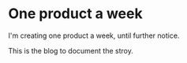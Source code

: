 # One product a week

I'm creating one product a week, until further notice.

This is the blog to document the stroy.